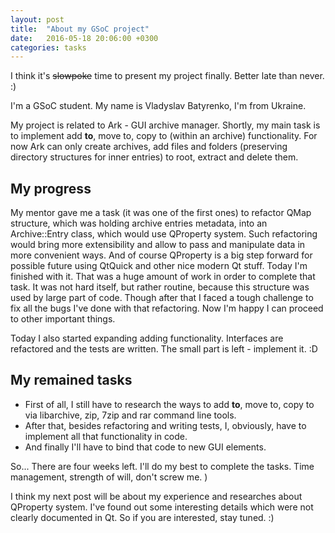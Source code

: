 ```yaml
---
layout: post
title:  "About my GSoC project"
date:   2016-05-18 20:06:00 +0300
categories: tasks
---
```


I think it's <del>slowpoke</del> time to present my project finally. Better late than never. :)

I'm a GSoC student. My name is Vladyslav Batyrenko, I'm from Ukraine.

My project is related to Ark - GUI archive manager. Shortly, my main task is to implement add **to**, move to, copy to (within an archive) functionality.
For now Ark can only create archives, add files and folders (preserving directory structures for inner entries) to root, extract and delete them.

## My progress
My mentor gave me a task (it was one of the first ones) to refactor QMap structure, which was holding archive entries metadata, into an Archive::Entry class, which would use QProperty system. Such refactoring would bring more extensibility and allow to pass and manipulate data in more convenient ways. And of course QProperty is a big step forward for possible future using QtQuick and other nice modern Qt stuff. Today I'm finished with it. That was a huge amount of work in order to complete that task. It was not hard itself, but rather routine, because this structure was used by large part of code. Though after that I faced a tough challenge to fix all the bugs I've done with that refactoring. Now I'm happy I can proceed to other important things.

Today I also started expanding adding functionality. Interfaces are refactored and the tests are written. The small part is left - implement it. :D

## My remained tasks
- First of all, I still have to research the ways to add **to**, move to, copy to via libarchive, zip, 7zip and rar command line tools.
- After that, besides refactoring and writing tests, I, obviously, have to implement all that functionality in code.
- And finally I'll have to bind that code to new GUI elements.

So... There are four weeks left. I'll do my best to complete the tasks. Time management, strength of will, don't screw me. )

I think my next post will be about my experience and researches about QProperty system. I've found out some interesting details which were not clearly documented in Qt. So if you are interested, stay tuned. :)

